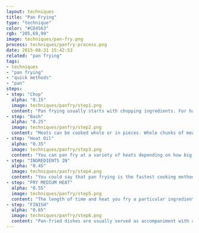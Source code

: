 ```yaml
---
layout: techniques
title: "Pan Frying" 
type: "technique"
color: "#CD4563"
rgb: "205,69,99"
image: techniques/pan-fry.png
process: techniques/panfry-process.png
date: 2015-08-31 15:42:53 
related: "pan frying"
tags:
- techniques
- "pan frying"
- "quick methods"
- "pan"
steps: 
- step: "Chop"
  alpha: "0.15"
  image: techniques/panfry/step1.png
  content: "Pan frying usually starts with chopping ingredients. For harder vegetables, thinner strips or smaller cubes in are usually preferred for stir frying as smaller pieces cook through quicker."
- step: "Bash"
  alpha: "0.25"
  image: techniques/panfry/step2.png
  content: "Meats can be cooked whole or in pieces. Whole chunks of meat, like steaks are sometimes pounded to make them thinner (this is also so that they will cook through quicker)."
- step: "Heat Oil"
  alpha: "0.35"
  image: techniques/panfry/step3.png
  content: "You can pan fry at a variety of heats depending on how big you’ve cut your ingredients (lower heat for larger chunks or they will burn before they cook through, but medium high is usually quite versatile). The oil should be hot before you put the other ingredients in."
- step: "INGREDIENTS IN"
  alpha: "0.45"
  image: techniques/panfry/step4.png
  content: "You could say that pan frying is the fastest cooking method (If you don’t count microwaving as a cooking method). It’s important to keep an eye on the pan during the entire process, so that you can adjust the heat. You want to hear a sizzling sound, but not see any burning. "
- step: "FRY MEDIUM HEAT"
  alpha: "0.55"
  image: techniques/panfry/step5.png
  content: "The length of time and heat you fry a particular ingredient will depend on its thickness and also on how done you want it (this is especially true for meats). You can even use the high temperature of the pan to get a crispy crust on something, then finish the dish in the oven. "
- step: "FINISH"
  alpha: "0.65"
  image: techniques/panfry/step6.png
  content: "Pan-fried dishes are usually served as accompaniment with a starchy component, like potato, rice and pasta, but you can fry starches in a pan too.  Starches are usually pre-cooked before frying, or simmered with liquid after."
---
```


